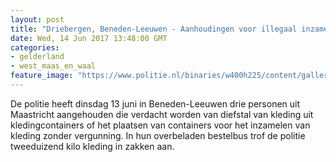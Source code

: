 ```yaml
---
layout: post
title: "Driebergen, Beneden-Leeuwen - Aanhoudingen voor illegaal inzamelen kleding"
date: Wed, 14 Jun 2017 13:48:00 GMT
categories: 
- gelderland 
- west_maas_en_waal 
feature_image: "https://www.politie.nl/binaries/w400h225/content/gallery/politie/stock-afbeeldingen/11-landelijke-eenheid/bestelbusmetkleding.jpg"
---
```


De politie heeft dinsdag 13 juni in Beneden-Leeuwen drie personen uit Maastricht aangehouden die verdacht worden van diefstal van kleding uit kledingcontainers of het plaatsen van containers voor het inzamelen van kleding zonder vergunning. In hun overbeladen bestelbus trof de politie tweeduizend kilo kleding in zakken aan.
